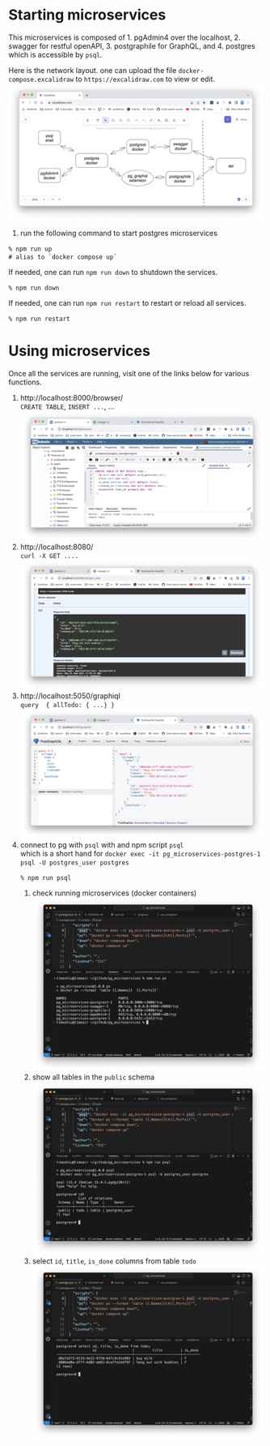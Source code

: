 # Starting microservices
This microservices is composed of 1. pgAdmin4 over the localhost, 2. swagger for restful openAPI, 3. postgraphile for GraphQL, and 4. postgres which is accessible by `psql`.

Here is the network layout. one can upload the file `docker-compose.excalidraw` to `https://excalidraw.com` to view or edit.
![network layout](./docs/pg_micros_docker_network.png)

1. run the following command to start postgres microservices
```
% npm run up
# alias to `docker compose up`
```

If needed, one can run `npm run down` to shutdown the services.
```
% npm run down
```
If needed, one can run `npm run restart` to restart or reload all services. 
```
% npm run restart
```

# Using microservices
Once all the services are running, 
visit one of the links below for various functions.
1. http://localhost:8000/browser/   
   `CREATE TABLE`, `INSERT ...`, ...
   ![pg admin4](./docs/pg_micros_pgadmin4.png)
1. http://localhost:8080/  
   `curl -X GET ....`
   ![pg swagger](./docs/pg_micros_swagger.png)
1. http://localhost:5050/graphiql   
   `query  { allTodo: { ...} }`
   ![pg graphql](./docs/pg_micros_graphql.png)
1. connect to pg with `psql` with and npm script `psql`  
   which is a short hand for `docker exec -it pg_microservices-postgres-1 psql -U postgres_user postgres`
   ```
   % npm run psql
   ```
   1. check running microservices (docker containers)
     ![check docker containers](./docs/pg_micros_docker_ps.png)
   1. show all tables in the `public` schema
     ![show all public tables](./docs/pg_micros_psql_list_tables.png)
   1. select `id`, `title`, `is_done` columns from table `todo`
     ![select columns from todo table](./docs/pg_micros_psql_select_todo.png)
